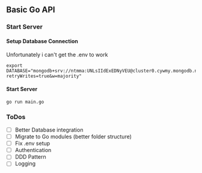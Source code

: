 ## Basic Go API

### Start Server

#### Setup Database Connection

Unfortunately i can't get the .env to work

```
export DATABASE="mongodb+srv://ntmma:UNLsIIdExEDNyVEU@cluster0.cywmy.mongodb.net/?retryWrites=true&w=majority"
```

#### Start Server

```
go run main.go
```

### ToDos

- [ ] Better Database integration
- [ ] Migrate to Go modules (better folder structure)
- [ ] Fix .env setup
- [ ] Authentication
- [ ] DDD Pattern
- [ ] Logging

